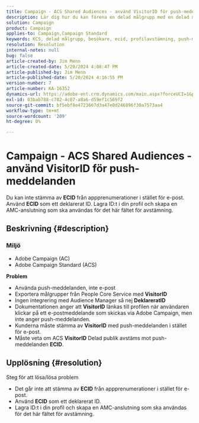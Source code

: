 ```yaml
---
title: Campaign - ACS Shared Audiences - använd VisitorID för push-meddelanden
description: Lär dig hur du kan förena en delad målgrupp med en delad målgrupp i Adobe Campaign Standard (ACS) VisitorID med push-meddelanden.
solution: Campaign
product: Campaign
applies-to: Campaign,Campaign Standard
keywords: KCS, delad målgrupp, besökare, ecid, profilavstämning, push-meddelanden, Adobe Campaign Standard, ACS, felsökning, Adobe Campaign, AC
resolution: Resolution
internal-notes: null
bug: false
article-created-by: Jim Menn
article-created-date: 5/20/2024 4:08:47 PM
article-published-by: Jim Menn
article-published-date: 5/20/2024 4:16:55 PM
version-number: 7
article-number: KA-16352
dynamics-url: https://adobe-ent.crm.dynamics.com/main.aspx?forceUCI=1&pagetype=entityrecord&etn=knowledgearticle&id=387f5b3b-c316-ef11-9f8a-6045bd006268
exl-id: 03bab788-c702-4c07-a8a6-d59ef1c569f2
source-git-commit: bf5ebf8e4723667d3a47e0d246896f30a7573aa4
workflow-type: tm+mt
source-wordcount: '209'
ht-degree: 0%

---
```


# Campaign - ACS Shared Audiences - använd VisitorID för push-meddelanden


Du kan inte stämma av <b>ECID</b> från appprenumerationer i stället för e-post. Använd <b>ECID</b> som ett deklarerat ID. Lagra ID:t i din profil och skapa en AMC-anslutning som ska användas för det här fältet för avstämning.

## Beskrivning {#description}


### <b>Miljö</b>

- Adobe Campaign (AC)
- Adobe Campaign Standard (ACS)


<b>Problem</b>

- Använda push-meddelanden, inte e-post
- Exportera målgrupper från People Core Service med <b>VisitorID</b>
- Ingen integrering med Audience Manager så nej <b>DeklareratID</b>
- Dokumentationen anger att <b>VisitorID</b> länkas till profilen när användaren klickar på ett e-postmeddelande som skickas via Adobe Campaign, men inte anger push-meddelanden.
- Kunderna måste stämma av <b>VisitorID</b> med push-meddelanden i stället för e-post.
- Måste veta om ACS <b>VisitorID</b> Delad publik avstäms mot push-meddelanden <b>ECID</b>.







## Upplösning {#resolution}


Steg för att lösa/lösa problem

- Det går inte att stämma av <b>ECID</b> från appprenumerationer i stället för e-post.
- Använd <b>ECID</b> som ett deklarerat ID.
- Lagra ID:t i din profil och skapa en AMC-anslutning som ska användas för det här fältet för avstämning.
